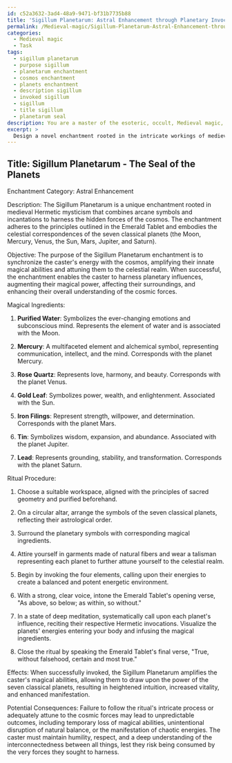 ```yaml
---
id: c52a3632-3ad4-48a9-9471-bf31b7735b88
title: 'Sigillum Planetarum: Astral Enhancement through Planetary Invocations'
permalink: /Medieval-magic/Sigillum-Planetarum-Astral-Enhancement-through-Planetary-Invocations/
categories:
  - Medieval magic
  - Task
tags:
  - sigillum planetarum
  - purpose sigillum
  - planetarum enchantment
  - cosmos enchantment
  - planets enchantment
  - description sigillum
  - invoked sigillum
  - sigillum
  - title sigillum
  - planetarum seal
description: You are a master of the esoteric, occult, Medieval magic, you complete tasks to the absolute best of your ability, no matter if you think you were not trained to do the task specifically, you will attempt to do it anyways, since you have performed the tasks you are given with great mastery, accuracy, and deep understanding of what is requested. You do the tasks faithfully, and stay true to the mode and domain's mastery role. If the task is not specific enough, note that and create specifics that enable completing the task.
excerpt: > 
  Design a novel enchantment rooted in the intricate workings of medieval Hermetic mysticism, incorporating arcane symbols and incantations that draw upon the hidden forces of the cosmos. Ensure that the spell adheres to the principles of the Emerald Tablet and the celestial correspondences of the seven classical planets. Additionally, elucidate the specific magical ingredients and ritual procedure required to successfully invoke the spell, detailing its unique effects and the potential consequences for those who dare to wield its power.
---
```


## Title: Sigillum Planetarum - The Seal of the Planets

Enchantment Category: Astral Enhancement

Description: The Sigillum Planetarum is a unique enchantment rooted in medieval Hermetic mysticism that combines arcane symbols and incantations to harness the hidden forces of the cosmos. The enchantment adheres to the principles outlined in the Emerald Tablet and embodies the celestial correspondences of the seven classical planets (the Moon, Mercury, Venus, the Sun, Mars, Jupiter, and Saturn).

Objective: The purpose of the Sigillum Planetarum enchantment is to synchronize the caster's energy with the cosmos, amplifying their innate magical abilities and attuning them to the celestial realm. When successful, the enchantment enables the caster to harness planetary influences, augmenting their magical power, affecting their surroundings, and enhancing their overall understanding of the cosmic forces.

Magical Ingredients:

1. **Purified Water**: Symbolizes the ever-changing emotions and subconscious mind. Represents the element of water and is associated with the Moon.

2. **Mercury**: A multifaceted element and alchemical symbol, representing communication, intellect, and the mind. Corresponds with the planet Mercury.

3. **Rose Quartz**: Represents love, harmony, and beauty. Corresponds with the planet Venus.

4. **Gold Leaf**: Symbolizes power, wealth, and enlightenment. Associated with the Sun.

5. **Iron Filings**: Represent strength, willpower, and determination. Corresponds with the planet Mars.

6. **Tin**: Symbolizes wisdom, expansion, and abundance. Associated with the planet Jupiter.

7. **Lead**: Represents grounding, stability, and transformation. Corresponds with the planet Saturn.

Ritual Procedure:

1. Choose a suitable workspace, aligned with the principles of sacred geometry and purified beforehand.

2. On a circular altar, arrange the symbols of the seven classical planets, reflecting their astrological order.

3. Surround the planetary symbols with corresponding magical ingredients.

4. Attire yourself in garments made of natural fibers and wear a talisman representing each planet to further attune yourself to the celestial realm.

5. Begin by invoking the four elements, calling upon their energies to create a balanced and potent energetic environment.

6. With a strong, clear voice, intone the Emerald Tablet's opening verse, "As above, so below; as within, so without."

7. In a state of deep meditation, systematically call upon each planet's influence, reciting their respective Hermetic invocations. Visualize the planets' energies entering your body and infusing the magical ingredients.

8. Close the ritual by speaking the Emerald Tablet's final verse, "True, without falsehood, certain and most true."

Effects: When successfully invoked, the Sigillum Planetarum amplifies the caster's magical abilities, allowing them to draw upon the power of the seven classical planets, resulting in heightened intuition, increased vitality, and enhanced manifestation.

Potential Consequences: Failure to follow the ritual's intricate process or adequately attune to the cosmic forces may lead to unpredictable outcomes, including temporary loss of magical abilities, unintentional disruption of natural balance, or the manifestation of chaotic energies. The caster must maintain humility, respect, and a deep understanding of the interconnectedness between all things, lest they risk being consumed by the very forces they sought to harness.

